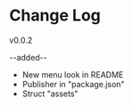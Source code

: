 # Change Log

v0.0.2

--added--

- New menu look in README
- Publisher in "package.json"
- Struct "assets"